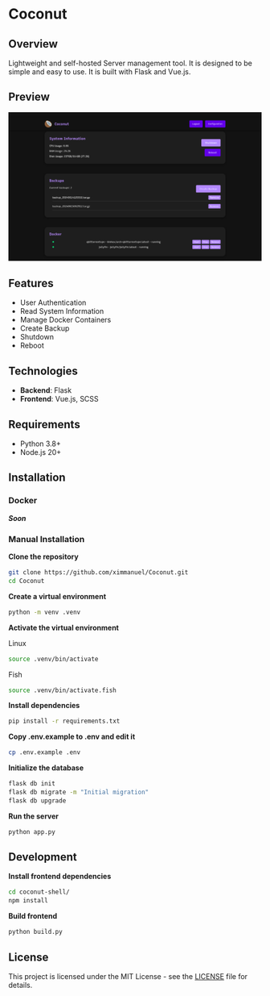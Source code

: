 # Coconut

## Overview
Lightweight and self-hosted Server management tool. It is designed to be simple and easy to use. It is built with Flask and Vue.js.

## Preview
![Preview](./preview.png)

## Features
- User Authentication
- Read System Information
- Manage Docker Containers
- Create Backup
- Shutdown
- Reboot

## Technologies
- **Backend**: Flask
- **Frontend**: Vue.js, SCSS

## Requirements
- Python 3.8+
- Node.js 20+

## Installation

### Docker
***Soon***


### Manual Installation
**Clone the repository**
```bash
git clone https://github.com/ximmanuel/Coconut.git
cd Coconut
```

**Create a virtual environment**
```bash
python -m venv .venv
```

**Activate the virtual environment**

Linux
```bash
source .venv/bin/activate
```

Fish
```bash
source .venv/bin/activate.fish
```

**Install dependencies**
```bash
pip install -r requirements.txt
```

**Copy .env.example to .env and edit it**
```bash
cp .env.example .env
```

**Initialize the database**
```bash
flask db init
flask db migrate -m "Initial migration"
flask db upgrade
```

**Run the server**
```bash
python app.py
```

## Development

**Install frontend dependencies**
```bash
cd coconut-shell/
npm install
```

**Build frontend**
```bash
python build.py
```


## License
This project is licensed under the MIT License - see the [LICENSE](LICENSE) file for details.
